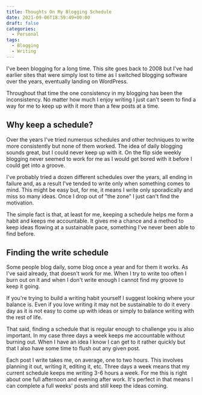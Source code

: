 ```yaml
---
title: Thoughts On My Blogging Schedule
date: 2021-09-06T18:59:49+00:00
draft: false
categories:
  - Personal
tags:
  - Blogging
  - Writing
---
```


I've been blogging for a long time. This site goes back to 2008 but I've had earlier sites that were simply lost to time as I switched blogging software over the years, eventually landing on WordPress.

Throughout that time the one consistency in my blogging has been the inconsistency. No matter how much I enjoy writing I just can't seem to find a way for me to keep up with it more than a few posts at a time.

## Why keep a schedule?

Over the years I've tried numerous schedules and other techniques to write more consistently but none of them worked. The idea of daily blogging sounds great, but I could never keep up with it. On the flip side weekly blogging never seemed to work for me as I would get bored with it before I could get into a groove.

I've probably tried a dozen different schedules over the years, all ending in failure and, as a result I've tended to write only when something comes to mind. This might be easy but, for me, it means I write only sporadically and miss so many ideas. Once I drop out of "the zone" I just can't find the motivation.

The simple fact is that, at least for me, keeping a schedule helps me form a habit and keeps me accountable. It gives me a chance and a method to keep ideas flowing at a sustainable pace, something I've never been able to find before.

## Finding the write schedule

Some people blog daily, some blog once a year and for them it works. As I've said already, that doesn't work for me. When I try to write too often I burn out on it and when I don't write enough I cannot find my groove to keep it going.

If you're trying to build a writing habit yourself I suggest looking where your balance is. Even if you love writing it may not be sustainable to do it every day as it is not easy to come up with ideas or simply to balance writing with the rest of life.

That said, finding a schedule that is regular enough to challenge you is also important. In my case three days a week keeps me accountable without burning out. When I have an idea I know I can get to it rather quickly but that I also have some time to flush out any given post.

Each post I write takes me, on average, one to two hours. This involves planning it out, writing it, editing it, etc. Three days a week means that my current schedule keeps me writing 3-6 hours a week. For me this is right about one full afternoon and evening after work. It's perfect in that means I can complete a full weeks' posts and still keep the ideas coming.